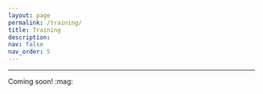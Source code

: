 ```yaml
---
layout: page
permalink: /training/
title: Training
description: 
nav: false
nav_order: 5
---
```


<hr>
Coming soon! :mag:
